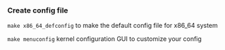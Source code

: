 ### Create config file
`make x86_64_defconfig` to make the default config file for x86_64 system

`make menuconfig` kernel configuration GUI to customize your config
